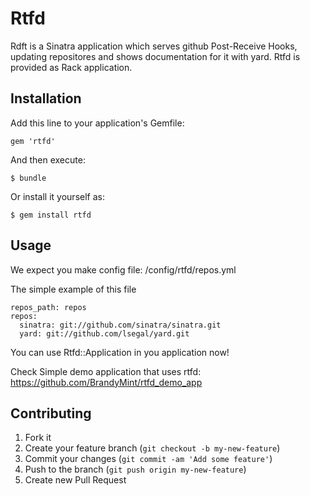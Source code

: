 # Rtfd

Rdft is a Sinatra application which serves github Post-Receive Hooks, updating repositores and shows documentation for it with yard. Rtfd is provided as Rack application.

## Installation

Add this line to your application's Gemfile:

    gem 'rtfd'

And then execute:

    $ bundle

Or install it yourself as:

    $ gem install rtfd

## Usage

We expect you make config file: /config/rtfd/repos.yml

The simple example of this file

    repos_path: repos
    repos:
      sinatra: git://github.com/sinatra/sinatra.git
      yard: git://github.com/lsegal/yard.git

You can use Rtfd::Application in you application now!

Check Simple demo application that uses rtfd: https://github.com/BrandyMint/rtfd_demo_app

## Contributing

1. Fork it
2. Create your feature branch (`git checkout -b my-new-feature`)
3. Commit your changes (`git commit -am 'Add some feature'`)
4. Push to the branch (`git push origin my-new-feature`)
5. Create new Pull Request
